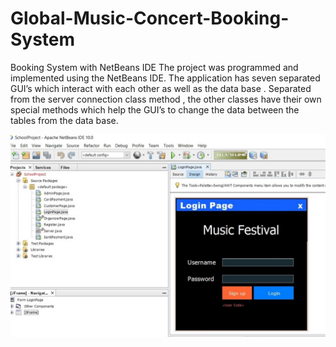 # Global-Music-Concert-Booking-System
Booking System with NetBeans IDE
The project was programmed and implemented using the NetBeans IDE.
The application has seven separated GUI’s which interact with each other as well as the data base .
Separated from the server connection class method , the other classes have their own special methods which help the GUI’s to change the data between the tables from the data base.



![alt text](https://github.com/ionutcosminmarcoci/Global-Music-Concert-Booking-System/blob/main/Picture1.jpg?raw=true)

